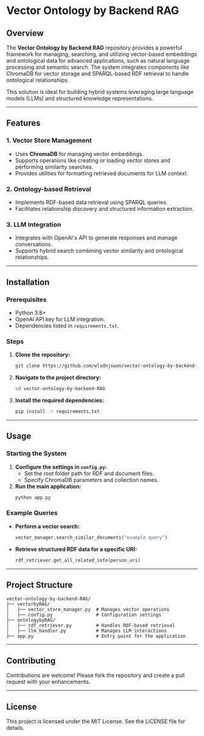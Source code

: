 # Vector Ontology by Backend RAG

## Overview

The **Vector Ontology by Backend RAG** repository provides a powerful framework for managing, searching, and utilizing vector-based embeddings and ontological data for advanced applications, such as natural language processing and semantic search. The system integrates components like ChromaDB for vector storage and SPARQL-based RDF retrieval to handle ontological relationships.

This solution is ideal for building hybrid systems leveraging large language models (LLMs) and structured knowledge representations.

---

## Features

### 1. Vector Store Management
- Uses **ChromaDB** for managing vector embeddings.
- Supports operations like creating or loading vector stores and performing similarity searches.
- Provides utilities for formatting retrieved documents for LLM context.

### 2. Ontology-based Retrieval
- Implements RDF-based data retrieval using SPARQL queries.
- Facilitates relationship discovery and structured information extraction.

### 3. LLM Integration
- Integrates with OpenAI's API to generate responses and manage conversations.
- Supports hybrid search combining vector similarity and ontological relationships.

---

## Installation

### Prerequisites
- Python 3.8+
- OpenAI API key for LLM integration.
- Dependencies listed in `requirements.txt`.

### Steps

1. **Clone the repository:**
   ~~~bash
   git clone https://github.com/wlsdnjswon/vector-ontology-by-backend-RAG.git
   ~~~

2. **Navigate to the project directory:**
   ~~~bash
   cd vector-ontology-by-backend-RAG
   ~~~

3. **Install the required dependencies:**
   ~~~bash
   pip install -r requirements.txt
   ~~~

---

## Usage

### Starting the System
1. **Configure the settings in `config.py`:**
   - Set the root folder path for RDF and document files.
   - Specify ChromaDB parameters and collection names.
2. **Run the main application:**
   ~~~bash
   python app.py
   ~~~

### Example Queries
- **Perform a vector search:**
   ~~~python
   vector_manager.search_similar_documents("example query")
   ~~~

- **Retrieve structured RDF data for a specific URI:**
   ~~~python
   rdf_retriever.get_all_related_info(person_uri)
   ~~~

---

## Project Structure

~~~plaintext
vector-ontology-by-backend-RAG/
├── vectorbyRAG/
│   ├── vector_store_manager.py  # Manages vector operations
│   ├── config.py                # Configuration settings
├── ontologybyRAG/
│   ├── rdf_retriever.py         # Handles RDF-based retrieval
│   ├── llm_handler.py           # Manages LLM interactions
├── app.py                       # Entry point for the application
~~~

---

## Contributing

Contributions are welcome! Please fork the repository and create a pull request with your enhancements.

---

## License

This project is licensed under the MIT License. See the LICENSE file for details.
